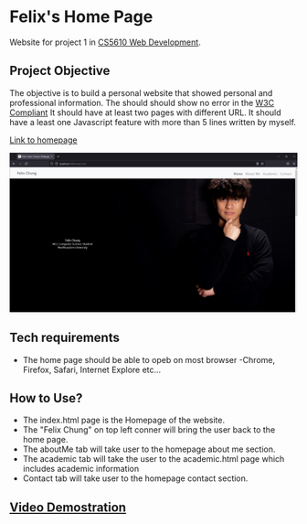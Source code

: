 # Felix's Home Page

Website for project 1 in [CS5610 Web Development](https://johnguerra.co/classes/webDevelopment_fall_2021/). 
## Project Objective
The objective is to build a personal website that showed personal and professional information.
The should should show no error in the [W3C Compliant](https://validator.w3.org/#validate_by_input)
It should have at least two pages with different URL.
It should have a least one Javascript feature with more than 5 lines written by myself.

 [Link to homepage](https://fcchung.github.io/felix-website/index.html)

![Home page of website](images/homepage.png)


## Tech requirements

- The home page should be able to opeb on most browser
    -Chrome, Firefox, Safari, Internet Explore etc...

## How to Use?

- The index.html page is the Homepage of the website. 
- The "Felix Chung" on top left conner will bring the user back to the home page.
- The aboutMe tab will take user to the homepage about me section. 
- The academic tab will take the user to the academic.html page which includes academic information
- Contact tab will take user to the homepage contact section.

## [Video Demostration](video/Introduction.mp4)

